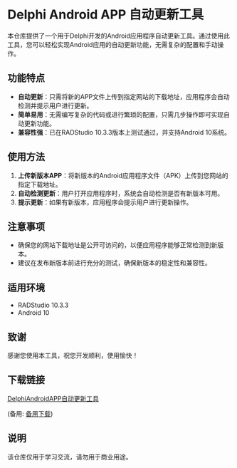 # Delphi Android APP 自动更新工具

本仓库提供了一个用于Delphi开发的Android应用程序自动更新工具。通过使用此工具，您可以轻松实现Android应用的自动更新功能，无需复杂的配置和手动操作。

## 功能特点

- **自动更新**：只需将新的APP文件上传到指定网站的下载地址，应用程序会自动检测并提示用户进行更新。
- **简单易用**：无需编写复杂的代码或进行繁琐的配置，只需几步操作即可实现自动更新功能。
- **兼容性强**：已在RADStudio 10.3.3版本上测试通过，并支持Android 10系统。

## 使用方法

1. **上传新版本APP**：将新版本的Android应用程序文件（APK）上传到您网站的指定下载地址。
2. **自动检测更新**：用户打开应用程序时，系统会自动检测是否有新版本可用。
3. **提示更新**：如果有新版本，应用程序会提示用户进行更新操作。

## 注意事项

- 确保您的网站下载地址是公开可访问的，以便应用程序能够正常检测到新版本。
- 建议在发布新版本前进行充分的测试，确保新版本的稳定性和兼容性。

## 适用环境

- RADStudio 10.3.3
- Android 10

## 致谢

感谢您使用本工具，祝您开发顺利，使用愉快！

## 下载链接
[DelphiAndroidAPP自动更新工具](https://pan.quark.cn/s/6c29686ff5aa) 

(备用: [备用下载](https://pan.baidu.com/s/1mTg3_AkChH61e5_hWw2Shw?pwd=1234))

## 说明

该仓库仅用于学习交流，请勿用于商业用途。
